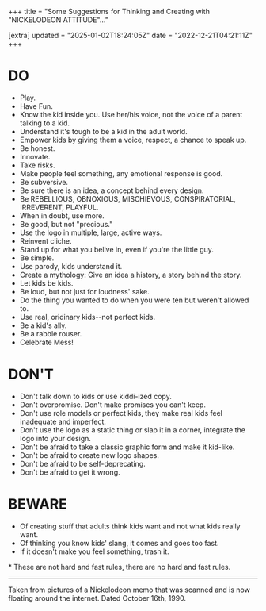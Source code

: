 +++
title = "Some Suggestions for Thinking and Creating with \"NICKELODEON ATTITUDE\"..."

[extra]
updated = "2025-01-02T18:24:05Z"
date = "2022-12-21T04:21:11Z"
+++

# DO

* Play.
* Have Fun.
* Know the kid inside you. Use her/his voice, not the voice of a parent talking to a kid.
* Understand it's tough to be a kid in the adult world.
* Empower kids by giving them a voice, respect, a chance to speak up.
* Be honest.
* Innovate.
* Take risks.
* Make people feel something, any emotional response is good.
* Be subversive.
* Be sure there is an idea, a concept behind every design.
* Be REBELLIOUS, OBNOXIOUS, MISCHIEVOUS, CONSPIRATORIAL, IRREVERENT, PLAYFUL.
* When in doubt, use more.
* Be good, but not "precious."
* Use the logo in multiple, large, active ways.
* Reinvent cliche.
* Stand up for what you belive in, even if you're the little guy.
* Be simple.
* Use parody, kids understand it.
* Create a mythology: Give an idea a history, a story behind the story.
* Let kids be kids.
* Be loud, but not just for loudness' sake.
* Do the thing you wanted to do when you were ten but weren't allowed to.
* Use real, oridinary kids--not perfect kids.
* Be a kid's ally.
* Be a rabble rouser.
* Celebrate Mess!

# DON'T

* Don't talk down to kids or use kiddi-ized copy.
* Don't overpromise. Don't make promises you can't keep.
* Don't use role models or perfect kids, they make real kids feel inadequate and imperfect.
* Don't use the logo as a static thing or slap it in a corner, integrate the logo into your design.
* Don't be afraid to take a classic graphic form and make it kid-like.
* Don't be afraid to create new logo shapes.
* Don't be afraid to be self-deprecating.
* Don't be afraid to get it wrong.

# BEWARE

* Of creating stuff that adults think kids want and not what kids really want.
* Of thinking you know kids' slang, it comes and goes too fast.
* If it doesn't make you feel something, trash it.

\* These are not hard and fast rules, there are no hard and fast rules.

---
Taken from pictures of a Nickelodeon memo that was scanned and is now floating
around the internet. Dated October 16th, 1990.